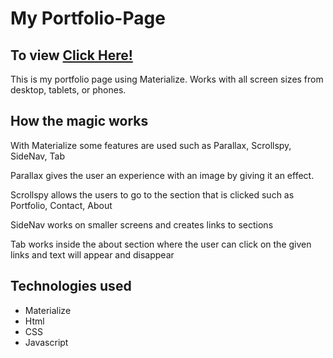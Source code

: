 # My Portfolio-Page
## To view [Click Here!](https://josemm83.github.io/Portfolio-Page/)
This is my portfolio page using Materialize. 
Works with all screen sizes from desktop, tablets, or phones.

## How the magic works
With Materialize some features are used such as Parallax, Scrollspy, SideNav, Tab

Parallax gives the user an experience with an image by giving it an effect.

Scrollspy allows the users to go to the section that is clicked such as Portfolio, Contact, About 

SideNav works on smaller screens and creates links to sections

Tab works inside the about section where the user can click on the given links and text will appear and disappear

## Technologies used
- Materialize
- Html
- CSS
- Javascript
